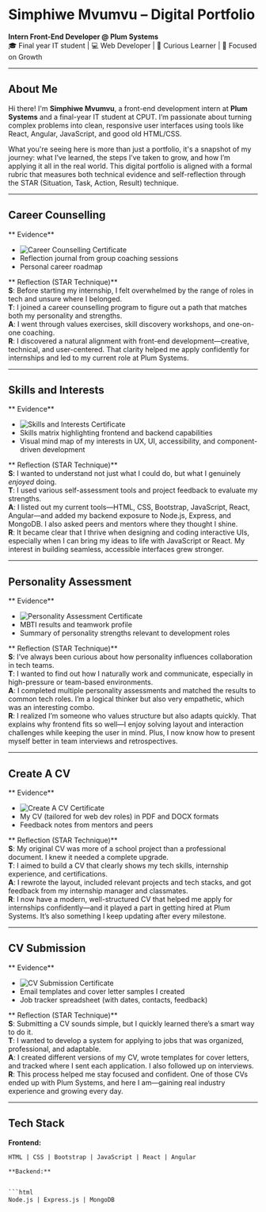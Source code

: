 #  Simphiwe Mvumvu – Digital Portfolio

**Intern Front-End Developer @ Plum Systems**  
🎓 Final year IT student | 💻 Web Developer | 🧠 Curious Learner | 🚀 Focused on Growth  

---

##  About Me

Hi there! I'm **Simphiwe Mvumvu**, a front-end development intern at **Plum Systems** and a final-year IT student at CPUT. I’m passionate about turning complex problems into clean, responsive user interfaces using tools like React, Angular, JavaScript, and good old HTML/CSS.

What you're seeing here is more than just a portfolio, it's a snapshot of my journey: what I’ve learned, the steps I’ve taken to grow, and how I’m applying it all in the real world. This digital portfolio is aligned with a formal rubric that measures both technical evidence and self-reflection through the STAR (Situation, Task, Action, Result) technique.

---

## Career Counselling

** Evidence**  
- ![Career Counselling Certificate](certificates/career-counselling-cert.jpg)  
- Reflection journal from group coaching sessions  
- Personal career roadmap  

** Reflection (STAR Technique)**  
**S**: Before starting my internship, I felt overwhelmed by the range of roles in tech and unsure where I belonged.  
**T**: I joined a career counselling program to figure out a path that matches both my personality and strengths.  
**A**: I went through values exercises, skill discovery workshops, and one-on-one coaching.  
**R**: I discovered a natural alignment with front-end development—creative, technical, and user-centered. That clarity helped me apply confidently for internships and led to my current role at Plum Systems.

---

## Skills and Interests

** Evidence**  
- ![Skills and Interests Certificate](certificates/skills-interests-cert.jpg)  
- Skills matrix highlighting frontend and backend capabilities  
- Visual mind map of my interests in UX, UI, accessibility, and component-driven development  

** Reflection (STAR Technique)**  
**S**: I wanted to understand not just what I could do, but what I genuinely *enjoyed* doing.  
**T**: I used various self-assessment tools and project feedback to evaluate my strengths.  
**A**: I listed out my current tools—HTML, CSS, Bootstrap, JavaScript, React, Angular—and added my backend exposure to Node.js, Express, and MongoDB. I also asked peers and mentors where they thought I shine.  
**R**: It became clear that I thrive when designing and coding interactive UIs, especially when I can bring my ideas to life with JavaScript or React. My interest in building seamless, accessible interfaces grew stronger.

---

## Personality Assessment

** Evidence**  
- ![Personality Assessment Certificate](certificates/personality-assessment-cert.jpg)  
- MBTI results and teamwork profile  
- Summary of personality strengths relevant to development roles  

** Reflection (STAR Technique)**  
**S**: I’ve always been curious about how personality influences collaboration in tech teams.  
**T**: I wanted to find out how I naturally work and communicate, especially in high-pressure or team-based environments.  
**A**: I completed multiple personality assessments and matched the results to common tech roles. I’m a logical thinker but also very empathetic, which was an interesting combo.  
**R**: I realized I’m someone who values structure but also adapts quickly. That explains why frontend fits so well—I enjoy solving layout and interaction challenges while keeping the user in mind. Plus, I now know how to present myself better in team interviews and retrospectives.

---

## Create A CV

** Evidence**  
- ![Create A CV Certificate](certificates/create-cv-cert.jpg)  
- My CV (tailored for web dev roles) in PDF and DOCX formats  
- Feedback notes from mentors and peers  

** Reflection (STAR Technique)**  
**S**: My original CV was more of a school project than a professional document. I knew it needed a complete upgrade.  
**T**: I aimed to build a CV that clearly shows my tech skills, internship experience, and certifications.  
**A**: I rewrote the layout, included relevant projects and tech stacks, and got feedback from my internship manager and classmates.  
**R**: I now have a modern, well-structured CV that helped me apply for internships confidently—and it played a part in getting hired at Plum Systems. It’s also something I keep updating after every milestone.

---

## CV Submission

** Evidence**  
- ![CV Submission Certificate](certificates/cv-submission-cert.jpg)  
- Email templates and cover letter samples I created  
- Job tracker spreadsheet (with dates, contacts, feedback)  

** Reflection (STAR Technique)**  
**S**: Submitting a CV sounds simple, but I quickly learned there’s a smart way to do it.  
**T**: I wanted to develop a system for applying to jobs that was organized, professional, and adaptable.  
**A**: I created different versions of my CV, wrote templates for cover letters, and tracked where I sent each application. I also followed up on interviews.  
**R**: This process helped me stay focused and confident. One of those CVs ended up with Plum Systems, and here I am—gaining real industry experience and growing every day.

---

## Tech Stack

**Frontend:**

```html
HTML | CSS | Bootstrap | JavaScript | React | Angular

**Backend:**


```html 
Node.js | Express.js | MongoDB
